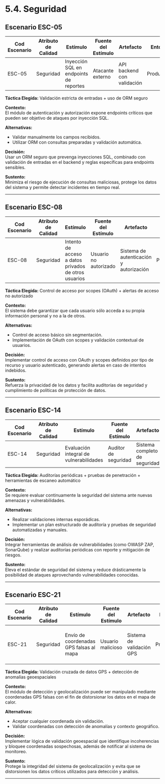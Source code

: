 # 5.4. Seguridad

## Escenario ESC-05

| Cod Escenario | Atributo de Calidad | Estímulo                             | Fuente del Estímulo | Artefacto                       | Entorno    | Respuesta                           | Medida de Respuesta                      |
|---------------|---------------------|--------------------------------------|----------------------|----------------------------------|------------|-------------------------------------|------------------------------------------|
| ESC-05        | Seguridad           | Inyección SQL en endpoints de reportes | Atacante externo     | API backend con validación       | Producción | Bloquea ataques y registra incidencias | 100% ataques bloqueados + alerta <1min |

**Táctica Elegida:** Validación estricta de entradas + uso de ORM seguro

**Contexto:**  
El módulo de autenticación y autorización expone endpoints críticos que pueden ser objetivo de ataques por inyección SQL.

**Alternativas:**  
- Validar manualmente los campos recibidos.  
- Utilizar ORM con consultas preparadas y validación automática.  

**Decisión:**  
Usar un ORM seguro que prevenga inyecciones SQL, combinado con validación de entradas en el backend y reglas específicas para endpoints sensibles.

**Sustento:**  
Minimiza el riesgo de ejecución de consultas maliciosas, protege los datos del sistema y permite detectar incidentes en tiempo real.

---

## Escenario ESC-08

| Cod Escenario | Atributo de Calidad | Estímulo                                          | Fuente del Estímulo | Artefacto                           | Entorno    | Respuesta                                   | Medida de Respuesta                        |
|---------------|---------------------|---------------------------------------------------|----------------------|--------------------------------------|------------|---------------------------------------------|--------------------------------------------|
| ESC-08        | Seguridad           | Intento de acceso a datos privados de otros usuarios | Usuario no autorizado | Sistema de autenticación y autorización | Producción | Deniega acceso y registra intento sospechoso | 0 accesos no autorizados + log completo    |

**Táctica Elegida:** Control de acceso por scopes (OAuth) + alertas de acceso no autorizado

**Contexto:**  
El sistema debe garantizar que cada usuario sólo acceda a su propia información personal y no a la de otros.

**Alternativas:**  
- Control de acceso básico sin segmentación.  
- Implementación de OAuth con scopes y validación contextual de usuarios.  

**Decisión:**  
Implementar control de acceso con OAuth y scopes definidos por tipo de recurso y usuario autenticado, generando alertas en caso de intentos indebidos.

**Sustento:**  
Refuerza la privacidad de los datos y facilita auditorías de seguridad y cumplimiento de políticas de protección de datos.

---

## Escenario ESC-14

| Cod Escenario | Atributo de Calidad | Estímulo                             | Fuente del Estímulo | Artefacto                    | Entorno | Respuesta                                | Medida de Respuesta                     |
|---------------|---------------------|--------------------------------------|----------------------|-------------------------------|---------|------------------------------------------|------------------------------------------|
| ESC-14        | Seguridad           | Evaluación integral de vulnerabilidades | Auditor de seguridad | Sistema completo de seguridad | Testing | Implementa contramedidas para amenazas | 0 vulnerabilidades críticas/altas       |

**Táctica Elegida:** Auditorías periódicas + pruebas de penetración + herramientas de escaneo automático

**Contexto:**  
Se requiere evaluar continuamente la seguridad del sistema ante nuevas amenazas y vulnerabilidades.

**Alternativas:**  
- Realizar validaciones internas esporádicas.  
- Implementar un plan estructurado de auditoría y pruebas de seguridad automatizadas y manuales.  

**Decisión:**  
Integrar herramientas de análisis de vulnerabilidades (como OWASP ZAP, SonarQube) y realizar auditorías periódicas con reporte y mitigación de riesgos.

**Sustento:**  
Eleva el estándar de seguridad del sistema y reduce drásticamente la posibilidad de ataques aprovechando vulnerabilidades conocidas.

---

## Escenario ESC-21

| Cod Escenario | Atributo de Calidad | Estímulo                                | Fuente del Estímulo | Artefacto                  | Entorno    | Respuesta                               | Medida de Respuesta                |
|---------------|---------------------|-----------------------------------------|----------------------|-----------------------------|------------|-----------------------------------------|------------------------------------|
| ESC-21        | Seguridad           | Envío de coordenadas GPS falsas al mapa | Usuario malicioso    | Sistema de validación GPS   | Producción | Rechaza datos inválidos con mensaje de error | 99% ubicaciones falsas detectadas |

**Táctica Elegida:** Validación cruzada de datos GPS + detección de anomalías geoespaciales

**Contexto:**  
El módulo de detección y geolocalización puede ser manipulado mediante coordenadas GPS falsas con el fin de distorsionar los datos en el mapa de calor.

**Alternativas:**  
- Aceptar cualquier coordenada sin validación.  
- Validar coordenadas con detección de anomalías y contexto geográfico.  

**Decisión:**  
Implementar lógica de validación geoespacial que identifique incoherencias y bloquee coordenadas sospechosas, además de notificar al sistema de monitoreo.

**Sustento:**  
Protege la integridad del sistema de geolocalización y evita que se distorsionen los datos críticos utilizados para detección y análisis.

---
